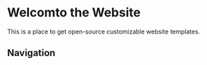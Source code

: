 # Welcomto the Website #
This is a place to get open-source customizable website templates.

## Navigation ##
